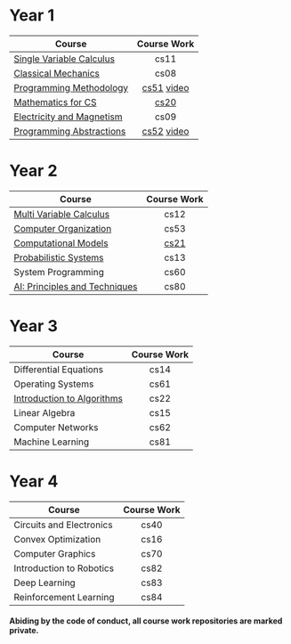 
# Year 1

| Course                         | Course Work                    |
| -------------------------------|:------------------------------:|
| [Single Variable Calculus](https://www.youtube.com/playlist?list=PL590CCC2BC5AF3BC1)       | cs11                           | 
| [Classical Mechanics](https://www.youtube.com/playlist?list=PLyQSN7X0ro203puVhQsmCj9qhlFQ-As8e)            | cs08                           | 
| [Programming Methodology](https://www.youtube.com/playlist?list=PL84A56BC7F4A1F852) | [cs51](../../../cs51) [video](https://www.youtube.com/playlist?list=PLCwhEUEY836bKjm_6aR29XU0ygJLSGVCu)          |
| [Mathematics for CS](https://www.youtube.com/playlist?list=PLB7540DEDD482705B)                 | [cs20](../../../cs20)          | 
| [Electricity and Magnetism](https://www.youtube.com/playlist?list=PLyQSN7X0ro2314mKyUiOILaOC2hk6Pc3j)     | cs09                           |  
| [Programming Abstractions](https://www.youtube.com/playlist?list=PLFE6E58F856038C69)  | [cs52](../../../cs52) [video](https://www.youtube.com/playlist?list=PLCwhEUEY836Y1AKpJOiH8HG5hZr_pRrVr)          |

# Year 2

| Course                         | Course Work   |
| -------------------------------|:------------------------------:|
| [Multi Variable Calculus](https://www.youtube.com/playlist?list=PL4C4C8A7D06566F38)        | cs12                           |
| [Computer Organization](https://www.youtube.com/playlist?list=PL9D558D49CA734A02)               | cs53                          | 
| [Computational Models](https://www.youtube.com/playlist?list=PLB2BE3D6CA77BB8F7)            | [cs21](../../../cs21)          | 
| [Probabilistic Systems](https://www.youtube.com/playlist?list=PLUl4u3cNGP60A3XMwZ5sep719_nh95qOe)          | cs13                           |  
| System Programming             | cs60          |
| [AI: Principles and Techniques](https://www.youtube.com/playlist?list=PLoROMvodv4rO1NB9TD4iUZ3qghGEGtqNX)  | cs80              |   

# Year 3

| Course                         | Course Work   |
| -------------------------------|:-------------:|
| Differential Equations         | cs14          |
| Operating Systems              | cs61          |
| [Introduction to Algorithms](https://www.youtube.com/playlist?list=PLUl4u3cNGP61Oq3tWYp6V_F-5jb5L2iHb)  | cs22                  | 
| Linear Algebra                 | cs15          | 
| Computer Networks              | cs62
| Machine Learning               | cs81          | 

# Year 4

| Course                         | Course Work   |
| -------------------------------|:-------------:|
| Circuits and Electronics       | cs40          | 
| Convex Optimization            | cs16          | 
| Computer Graphics              | cs70          | 
| Introduction to Robotics       | cs82          | 
| Deep Learning                  | cs83          | 
| Reinforcement Learning         | cs84          |



#### Abiding by the code of conduct, all course work repositories are marked private.
